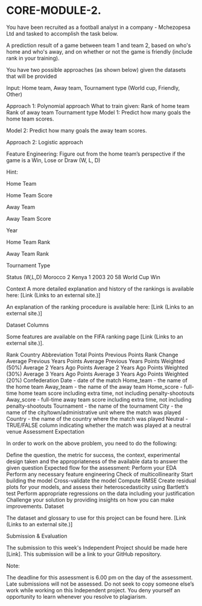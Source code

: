 # CORE-MODULE-2.
You have been recruited as a football analyst in a company - Mchezopesa Ltd and tasked to accomplish the task below.

A prediction result of a game between team 1 and team 2, based on who's home and who's away, and on whether or not the game is friendly (include rank in your training).

You have two possible approaches (as shown below) given the datasets that will be provided

Input: Home team, Away team, Tournament type (World cup, Friendly, Other)

Approach 1: Polynomial approach What to train given: Rank of home team Rank of away team Tournament type Model 1: Predict how many goals the home team scores.

Model 2: Predict how many goals the away team scores.

Approach 2: Logistic approach

Feature Engineering: Figure out from the home team’s perspective if the game is a Win, Lose or Draw (W, L, D)

Hint:

Home Team

Home Team Score

Away Team

Away Team Score

Year

Home Team Rank

Away Team Rank

Tournament Type

Status (W,L,D) Morocco 2 Kenya 1 2003 20 58 World Cup Win

Context A more detailed explanation and history of the rankings is available here: [Link (Links to an external site.)]

An explanation of the ranking procedure is available here: [Link (Links to an external site.)]

Dataset Columns

Some features are available on the FIFA ranking page [Link (Links to an external site.)].

Rank Country Abbreviation Total Points Previous Points Rank Change Average Previous Years Points Average Previous Years Points Weighted (50%) Average 2 Years Ago Points Average 2 Years Ago Points Weighted (30%) Average 3 Years Ago Points Average 3 Years Ago Points Weighted (20%) Confederation Date - date of the match Home_team - the name of the home team Away_team - the name of the away team Home_score - full-time home team score including extra time, not including penalty-shootouts Away_score - full-time away team score including extra time, not including penalty-shootouts Tournament - the name of the tournament City - the name of the city/town/administrative unit where the match was played Country - the name of the country where the match was played Neutral - TRUE/FALSE column indicating whether the match was played at a neutral venue Assessment Expectation

In order to work on the above problem, you need to do the following:

Define the question, the metric for success, the context, experimental design taken and the appropriateness of the available data to answer the given question Expected flow for the assessment: Perform your EDA Perform any necessary feature engineering Check of multicollinearity Start building the model Cross-validate the model Compute RMSE Create residual plots for your models, and assess their heteroscedasticity using Bartlett’s test Perform appropriate regressions on the data including your justification Challenge your solution by providing insights on how you can make improvements. Dataset

The dataset and glossary to use for this project can be found here. [Link (Links to an external site.)]

Submission & Evaluation

The submission to this week's Independent Project should be made here [Link]. This submission will be a link to your GitHub repository.

Note:

The deadline for this assessment is 6.00 pm on the day of the assessment. Late submissions will not be assessed. Do not seek to copy someone else’s work while working on this Independent project. You deny yourself an opportunity to learn whenever you resolve to plagiarism.
